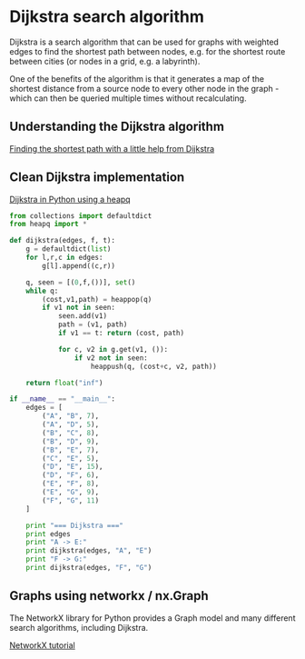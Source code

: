 # Dijkstra search algorithm

Dijkstra is a search algorithm that can be used for graphs with weighted edges to find the shortest path between nodes, e.g. for the shortest route between cities (or nodes in a grid, e.g. a labyrinth).

One of the benefits of the algorithm is that it generates a map of the shortest distance from a source node to every other node in the graph - which can then be queried multiple times without recalculating.

## Understanding the Dijkstra algorithm

[Finding the shortest path with a little help from Dijkstra](https://medium.com/basecs/finding-the-shortest-path-with-a-little-help-from-dijkstra-613149fbdc8e)

## Clean Dijkstra implementation

[Dijkstra in Python using a heapq](https://gist.github.com/kryptek/b12775509abf86f90c3078ae88d9538b)

```python
from collections import defaultdict
from heapq import *

def dijkstra(edges, f, t):
    g = defaultdict(list)
    for l,r,c in edges:
        g[l].append((c,r))

    q, seen = [(0,f,())], set()
    while q:
        (cost,v1,path) = heappop(q)
        if v1 not in seen:
            seen.add(v1)
            path = (v1, path)
            if v1 == t: return (cost, path)

            for c, v2 in g.get(v1, ()):
                if v2 not in seen:
                    heappush(q, (cost+c, v2, path))

    return float("inf")

if __name__ == "__main__":
    edges = [
        ("A", "B", 7),
        ("A", "D", 5),
        ("B", "C", 8),
        ("B", "D", 9),
        ("B", "E", 7),
        ("C", "E", 5),
        ("D", "E", 15),
        ("D", "F", 6),
        ("E", "F", 8),
        ("E", "G", 9),
        ("F", "G", 11)
    ]

    print "=== Dijkstra ==="
    print edges
    print "A -> E:"
    print dijkstra(edges, "A", "E")
    print "F -> G:"
    print dijkstra(edges, "F", "G")
```

## Graphs using networkx / nx.Graph

The NetworkX library for Python provides a Graph model and many different search algorithms, including Dijkstra.

[NetworkX tutorial](https://networkx.github.io/documentation/stable/tutorial.html)
